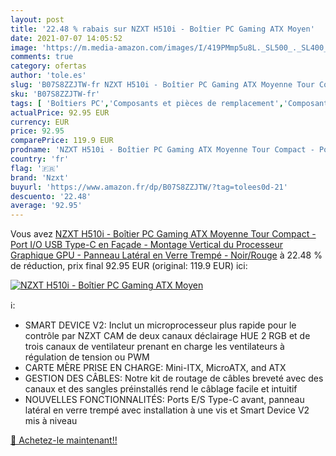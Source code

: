 ```yaml
---
layout: post
title: '22.48 % rabais sur NZXT H510i - Boîtier PC Gaming ATX Moyen'
date: 2021-07-07 14:05:52
image: 'https://m.media-amazon.com/images/I/419PMmp5u8L._SL500_._SL400_.jpg'
comments: true
category: ofertas
author: 'tole.es'
slug: 'B07S8ZZJTW-fr NZXT H510i - Boîtier PC Gaming ATX Moyenne Tour Compact -...'
sku: 'B07S8ZZJTW-fr'
tags: [ 'Boîtiers PC','Composants et pièces de remplacement','Composants externes','Informatique','nzxt', ]
actualPrice: 92.95 EUR
currency: EUR
price: 92.95
comparePrice: 119.9 EUR
prodname: 'NZXT H510i - Boîtier PC Gaming ATX Moyenne Tour Compact - Port I/O USB Type-C en Façade - Montage Vertical du Processeur Graphique   GPU   - Panneau Latéral en Verre Trempé - Noir/Rouge'
country: 'fr'
flag: '🇫🇷'
brand: 'Nzxt'
buyurl: 'https://www.amazon.fr/dp/B07S8ZZJTW/?tag=tolees0d-21'
descuento: '22.48'
average: '92.95'
---
```


Vous avez [NZXT H510i - Boîtier PC Gaming ATX Moyenne Tour Compact - Port I/O USB Type-C en Façade - Montage Vertical du Processeur Graphique   GPU   - Panneau Latéral en Verre Trempé - Noir/Rouge](https://www.amazon.fr/dp/B07S8ZZJTW/?tag=tolees0d-21)  à  22.48 % de réduction, prix final  92.95 EUR (original: 119.9 EUR) ici:

[![NZXT H510i - Boîtier PC Gaming ATX Moyen](https://m.media-amazon.com/images/I/419PMmp5u8L._SL500_._SL400_.jpg)](https://www.amazon.fr/dp/B07S8ZZJTW/?tag=tolees0d-21)

ℹ️:

- SMART DEVICE V2: Inclut un microprocesseur plus rapide pour le contrôle par NZXT CAM de deux canaux déclairage HUE 2 RGB et de trois canaux de ventilateur prenant en charge les ventilateurs à régulation de tension ou PWM
- CARTE MÈRE PRISE EN CHARGE: Mini-ITX, MicroATX, and ATX
- GESTION DES CÂBLES: Notre kit de routage de câbles breveté avec des canaux et des sangles préinstallés rend le câblage facile et intuitif
- NOUVELLES FONCTIONNALITÉS: Ports E/S Type-C avant, panneau latéral en verre trempé avec installation à une vis et Smart Device V2 mis à niveau

[🛒 Achetez-le maintenant!!](https://www.amazon.fr/dp/B07S8ZZJTW/?tag=tolees0d-21)
